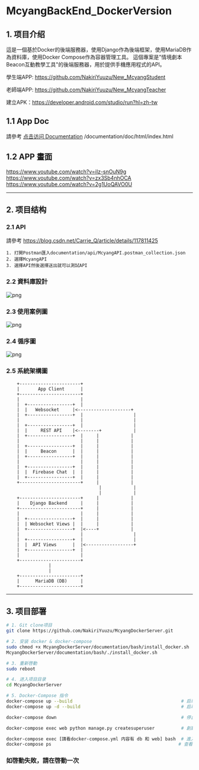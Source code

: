 # McyangBackEnd_DockerVersion
## 1. 项目介绍
這是一個基於Docker的後端服務器，使用Django作為後端框架，使用MariaDB作為資料庫，使用Docker Compose作為容器管理工具。
這個專案是"情境劇本Beacon互動教學工具"的後端服務器，用於提供手機應用程式的API。

學生端APP: https://github.com/NakiriYuuzu/New_McyangStudent

老師端APP: https://github.com/NakiriYuuzu/New_McyangTeacher

建立APK：https://developer.android.com/studio/run?hl=zh-tw

## 1.1 App Doc
請參考 [点击访问 Documentation](documentation/doc/html/index.html)
/documentation/doc/html/index.html

## 1.2 APP 畫面
https://www.youtube.com/watch?v=iIz-snOuN9g
https://www.youtube.com/watch?v=zx3Sb4nhOCA
https://www.youtube.com/watch?v=2g1UoQAVO0U

---
## 2. 项目结构
### 2.1 API
請參考 https://blog.csdn.net/Carrie_Q/article/details/117811425

    1. 打開Postman匯入documentation/api/McyangAPI.postman_collection.json
    2. 選擇McyangAPI
    3. 選擇API然後選擇送出就可以測試API

### 2.2 資料庫設計
![png](documentation/image/img.png)

### 2.3 使用案例圖
![png](documentation/image/usecase.svg)

### 2.4 循序圖
![png](documentation/image/SequenceDiagram.svg)

### 2.5 系統架構圖
```angular2html
    +-----------------------+
    |       App Client      |
    +-----------------------+
    |                       |
    |  +-----------------+  |
    |  |   Websocket     |<--------------------+
    |  +-----------------+  |                   |
    |                       |                   |
    |  +-----------------+  |                   |
    |  |     REST API    |<--------+            |
    |  +-----------------+  |     |            |
    |                       |     |            |
    |  +-----------------+  |     |            |
    |  |     Beacon      |  |     |            |
    |  +-----------------+  |     |            |
    |                       |     |            |
    |  +-----------------+  |     |            |
    |  |  Firebase Chat  |  |     |            |
    |  +-----------------+  |     |            |
    +-----------------------+     |            |
                                   |            |
                                   |            |
    +-----------------------+     |            |
    |    Django Backend     |     |            |
    +-----------------------+     |            |
    |                       |     |            |
    |  +-----------------+  |     |            |
    |  | Websocket Views |  |     |            |
    |  +-----------------+  |<----+            |
    |                       |                   |
    |  +-----------------+  |                   |
    |  |  API Views      |  |<------------------+
    |  +-----------------+  |
    |                       |
    +-----------------------+
                |
                |
    +-----------------------+
    |      MariaDB (DB)     |
    +-----------------------+

```

---
## 3. 项目部署
```bash
# 1. Git clone项目
git clone https://github.com/NakiriYuuzu/McyangDockerServer.git

# 2. 安装 docker & docker-compose
sudo chmod +x McyangDockerServer/documentation/bash/install_docker.sh
McyangDockerServer/documentation/bash/./install_docker.sh

# 3. 重新啓動
sudo reboot

# 4. 进入项目目录
cd McyangDockerServer

# 5. Docker-Compose 指令
docker-compose up --build                                         # 启动项目與視窗
docker-compose up -d --build                                      # 启动项目與背景執行

docker-compose down                                               # 停止项目

docker-compose exec web python manage.py createsuperuser          # 創建超級用戶

docker-compose exec [請看docker-compose.yml 内容有 db 和 web] bash  # 進入容器
docker-compose ps                                                # 查看容器狀態
```

### 如啓動失敗，請在啓動一次